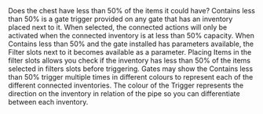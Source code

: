 <lore>
Does the chest have less than 50% of the items it could have?
</lore>
<no_lore>
Contains less than 50% is a gate trigger provided on any gate that has an inventory placed next to it.
</no_lore>

<chapter name="Requirements"/>
When selected, the connected actions will only be activated when the connected inventory is at less than 50% capacity.

<chapter name="Parameters"/>
When Contains less than 50% and the gate installed has parameters available, the Filter slots next to it becomes available as a parameter.
Placing Items in the filter slots allows you check if the inventory has less than 50% of the items selected in filters slots before triggering.

<chapter name="Trigger directions"/>
Gates may show the Contains less than 50% trigger multiple times in different colours to represent each of the different connected inventories.
The colour of the Trigger represents the direction on the inventory in relation of the pipe so you can differentiate between each inventory.